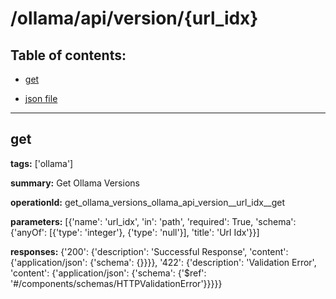# /ollama/api/version/{url_idx}

## Table of contents:
- [get](#get)

- [json file](./_ollama_api_version_{url_idx}.json)

---
<a name="get"></a>
## get

**tags:** ['ollama']

**summary:** Get Ollama Versions

**operationId:** get_ollama_versions_ollama_api_version__url_idx__get

**parameters:** [{'name': 'url_idx', 'in': 'path', 'required': True, 'schema': {'anyOf': [{'type': 'integer'}, {'type': 'null'}], 'title': 'Url Idx'}}]

**responses:** {'200': {'description': 'Successful Response', 'content': {'application/json': {'schema': {}}}}, '422': {'description': 'Validation Error', 'content': {'application/json': {'schema': {'$ref': '#/components/schemas/HTTPValidationError'}}}}}

